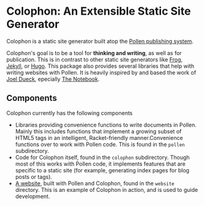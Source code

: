 # Colophon: An Extensible Static Site Generator

Colophon is a static site generator built atop the [Pollen publishing
system](https://pollenpub.com).

Colophon's goal is to be a tool for __thinking and writing__, as well as for
publication. This is in contrast to other static site generators like
[Frog](https://github.com/greghendershott/frog),
[Jekyll](https://jekyllrb.com/), or [Hugo](https://gohugo.io/). This package
also provides several libraries that help with writing websites with Pollen. It
is heavily inspired by and based the work of [Joel Dueck](https://joeldueck.com/),
epecially [The Notebook](https://thenotepad.org/).

## Components

Colophon currently has the following components

  - Libraries providing convenience functions to write documents in Pollen.
    Mainly this includes functions that implement a growing subset of HTML5 tags
    in an intelligent, Racket-friendly manner.Convenience functions over to work
    with Pollen code. This is found in the `pollen` subdirectory.
  - Code for Colophon itself, found in the `colophon` subdirectory. Though most
    of this works with Pollen code, it implements features that are specific to
    a static site (for example, generating index pages for blog posts or tags).
  - [A website](https://colophon.basus.me), built with Pollen and Colophon,
    found in the `website` directory. This is an example of Colophon in action,
    and is used to guide development.
